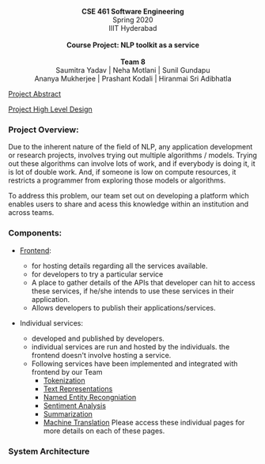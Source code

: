 <p align="center">
  <b>CSE 461 Software Engineering</b><br>  
  <a>Spring 2020</a><br>
  <a>IIIT Hyderabad</a><br><br>
  <b>Course Project: NLP toolkit as a service</b></a>
  <br><br>
  <b>Team 8</b><br>
  <a>Saumitra Yadav | </a><a>Neha Motlani | </a><a>Sunil Gundapu</a><br>
  <a>Ananya Mukherjee | </a><a>Prashant Kodali | </a><a>Hiranmai Sri Adibhatla</a>  
</p>





[Project Abstract](Team%208%20SWE%20Project%20-%20Project%20Abstract.pdf)

[Project High Level Design](Team%208%20SWE%20Project%20-%20High%20Level%20Design.pdf)


### Project Overview:
Due to the inherent nature of the field of NLP, any application development or research projects, involves trying out multiple algorithms / models. Trying out these algorithms can involve lots of work, and if everybody is doing it, it is lot of double work. And, if someone is low on compute resources, it restricts a programmer from exploring those models or algorithms.

To address this problem, our team set out on developing a platform which enables users to share and acess this knowledge within an institution and across teams.

### Components:
- [Frontend](frontend/):
  - for hosting details regarding all the services available.
  - for developers to try a particular service
  - A place to gather details of the APIs that developer can hit to access these services, if he/she intends to use these services in their application.
  - Allows developers to publish their applications/services.

- Individual services:
  - developed and published by developers.
  - individual services are run and hosted by the individuals. the frontend doesn't involve hosting a service.
  - Following services have been implemented and integrated with frontend by our Team
    - [Tokenization](Tokenizer/)
    - [Text Representations](TextEmbeddings/)
    - [Named Entity Recongniation](NER/)
    - [Sentiment Analysis](Sentiment%20Analysis/)
    - [Summarization](Summarization/)
    - [Machine Translation](MT/)
    Please access these individual pages for more details on each of these pages.

### System Architecture



###
